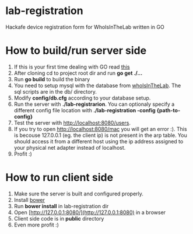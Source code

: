 lab-registration
================


Hackafe device registration form for WhoIsInTheLab written in GO 

# How to build/run server side

1. If this is your first time dealing with GO read [this](http://golang.org/doc/code.html)
2. After cloning cd to project root dir and run **go get ./...**
3. Run **go build** to build the binary 
4. You need to setup mysql with the database from [whoIsInTheLab](https://github.com/leon-anavi/WhoIsInTheLab). The sql scripts are in the db/ directory.
5. Modify **config/db.cfg** according to your database setup.
6. Run the server with **./lab-registrarion**. You can optionaly specify a different config file location with **./lab-registration -config {path-to-config}**
7. Test the server with  [http://localhost:8080/users](http://localhost:8080/users).
8. If you try to open [http://localhost:8080/mac](http://localhost:8080/mac) you will get an error :).
   This is becouse 127.0.0.1 (eg. the client ip) is not present in the arp table.
   You should access it from a different host using the ip address assigned to your physical net adapter instead of localhost.
9. Profit :)

# How to run client side

1. Make sure the server is built and configured properly.
2. Install [bower](http://bower.io/)
3. Run  **bower install** in lab-registration dir 
4. Open [http://127.0.0.1:8080/](http://127.0.0.1:8080) in a browser
5. Client side code is in **public** directory 
6. Even more profit :)
